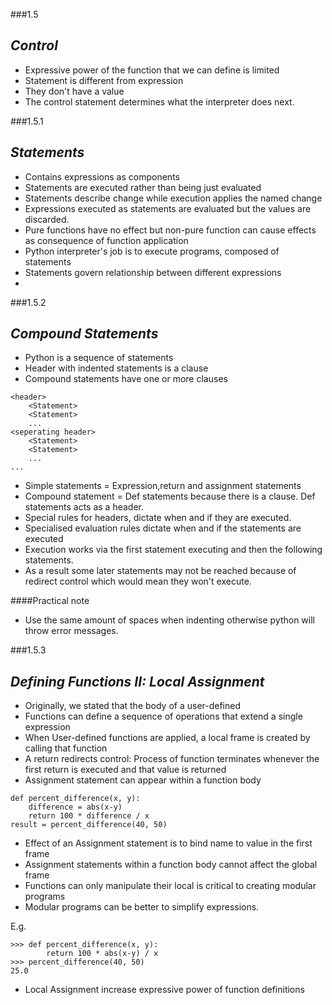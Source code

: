 ###1.5


***Control***
-

- Expressive power of the function that we can define is limited
- Statement is different from expression 
- They don't have a value 
- The control statement determines what the interpreter does next.

###1.5.1


***Statements***
-

- Contains expressions as components 
- Statements are executed rather than being just evaluated
- Statements describe change while execution applies the named change
- Expressions executed as statements are evaluated but the values are discarded.
- Pure functions have no effect but non-pure function can cause effects as consequence of function application
- Python interpreter's job is to execute programs, composed of statements
- Statements govern relationship between different expressions
- 

###1.5.2

***Compound Statements***
-

- Python is a sequence of statements 
- Header with indented statements is a clause
- Compound statements have one or more clauses

``` 
<header>
    <Statement>
    <Statement>
    ...
<seperating header>
    <Statement>
    <Statement>
    ...
...
```

- Simple statements = Expression,return and assignment statements 
- Compound statement = Def statements because there is a clause. Def statements acts as a header.
- Special rules for headers, dictate when and if they are executed. 
- Specialised evaluation rules dictate when and if the statements are executed
- Execution works via the first statement executing and then the following statements.
- As a result some later statements may not be reached because of redirect control which would mean they won't execute.

####Practical note

- Use the same amount of spaces when indenting otherwise python will throw error messages. 

###1.5.3

***Defining Functions II: Local Assignment***
-

- Originally, we stated that the body of a user-defined
- Functions can define a sequence of operations that extend a single expression
- When User-defined functions are applied, a local frame is created by calling that function
- A return redirects control: Process of function terminates whenever the first return is executed and that value is returned
- Assignment statement can appear within a function body

``` 
def percent_difference(x, y):
    difference = abs(x-y)
    return 100 * difference / x
result = percent_difference(40, 50)

```

- Effect of an Assignment statement is to bind name to value in the first frame
- Assignment statements within a function body cannot affect the global frame
- Functions can only manipulate their local is critical to creating modular programs
- Modular programs can be better to simplify expressions.

E.g. 
``` 
>>> def percent_difference(x, y):
        return 100 * abs(x-y) / x
>>> percent_difference(40, 50)
25.0
```
- Local Assignment increase expressive power of function definitions 























